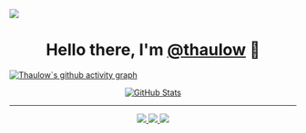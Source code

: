 ![](https://user-images.githubusercontent.com/5880908/92062256-48ad8580-ed66-11ea-8e47-c2d8bfc51891.png)

<p>
  <h1 align="center">
    <b>Hello there, I'm <a href="https://github.com/thaulow">@thaulow</a> 👋</b>
  </h1>
</p>

[![Thaulow´s github activity graph](https://github-readme-activity-graph.vercel.app/graph?username=thaulow&theme=react-dark)](https://github.com/thaulow/)

<p align="center">
  <a href="https://github.com/thaulow">
    <img alt="GitHub Stats" src="https://github-readme-stats.vercel.app/api?username=thaulow&show_icons=true&theme=graywhite&count_private=true&include_all_commits=true" />
  </a>
</p>

-----
<p align="center">
  <a href="https://github.com/thaulow">
    <img src="https://img.shields.io/badge/github--thaulow-211F1F?logo=github&logoColor=white&style=flat-square" />
  </a>
  <a href="https://www.linkedin.com/in/thaulow">
    <img src="https://img.shields.io/badge/linkedin-thaulow-0072B1?logo=linkedin&style=flat-square" />
  </a>
  <a href="https://github.com/thaulow">
    <img src="https://enkahcw3aqjzlyp.m.pipedream.net/?key=gh-thomas-thaulow&label=visitors&color=grey&style=flat" />
  </a>
</p>
